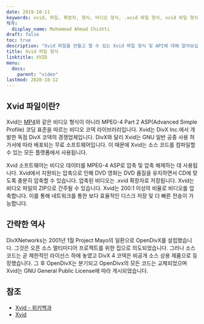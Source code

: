 ```yaml
---
date: 2019-10-11
keywords: xvid, 파일, 확장자, 형식, 비디오 형식, .xvid 파일 형식, xvid 파일 형식, .xvid 확장자, xvid 확장자, xvid 파일을 여는 방법
작가:
  display_name: Muhammad Ahmad Chishti
draft: false
toc: true
description: "Xvid 파일을 만들고 열 수 있는 Xvid 파일 형식 및 API에 대해 알아보십시오."
title: Xvid 파일 형식
linktitle: XVID
menu:
  docs:
    parent: "video"
lastmod: 2020-18-12
---
```


## Xvid 파일이란? ##

Xvid는 [MP4](/ko/video/mp4/)와 같은 비디오 형식이 아니라 MPEG-4 Part 2 ASP(Advanced Simple Profile) 코딩 표준을 따르는 비디오 코덱 라이브러리입니다. Xvid는 DivX Inc.에서 개발한 독점 DivX 코덱의 경쟁업체입니다. DivX와 달리 Xvid는 GNU 일반 공중 사용 허가서에 따라 배포되는 무료 소프트웨어입니다. 이 때문에 Xvid는 소스 코드를 컴파일할 수 있는 모든 플랫폼에서 사용됩니다.

Xvid 소프트웨어는 비디오 데이터를 MPEG-4 ASP로 압축 및 압축 해제하는 데 사용됩니다. Xvid에서 지원되는 압축으로 인해 DVD 영화는 DVD 품질을 유지하면서 CD에 맞도록 충분히 압축할 수 있습니다. 압축된 비디오는 .xvid 확장자로 저장됩니다. Xvid는 비디오 파일의 ZIP으로 간주될 수 있습니다. Xvid는 200:1 이상의 비율로 비디오를 압축합니다. 이를 통해 네트워크를 통한 보다 효율적인 디스크 저장 및 더 빠른 전송이 가능합니다.

## 간략한 역사 ##

DivXNetworks는 2001년 1월 Project Mayo의 일환으로 OpenDivX를 설립했습니다. 그것은 오픈 소스 멀티미디어 프로젝트를 위한 집으로 의도되었습니다. 그러나 소스 코드는 곧 제한적인 라이선스 하에 놓였고 DivX 4 코덱은 비공개 소스 상용 제품으로 등장했습니다. 그 후 OpenDivX는 분기되고 OpenDivx의 모든 코드는 교체되었으며 Xvid는 GNU General Public License에 따라 게시되었습니다.

## 참조 ##

- [Xvid - 위키백과](https://en.wikipedia.org/wiki/Xvid)
- [Xvid](https://www.xvid.com/)
